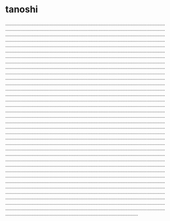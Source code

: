 # tanoshi
...........................................................................................................................................................................................................................................................................................................................................................................................................................................................................................................................................................................................................................................................................................................................................................................................................................................................................................................................................................................................................................................................................................................................................................................................................................................................................................................................................................................................................................................................................................................................................................................................................................................................................................................................................................................................................................................................................................................................................................................................................................................................................................................................................................................................................................................................................................................................................................................................................................................................................................................................................................................................................................................................................................................................................................................................................................................................................................................................................................................................................................................................................................................................................................................................................................................................................................................................................................................................................................................................................................................................................................................................................................................................................................................................................................................................................................................................................................................................................................................................................................................................................................................................................................................................................................................................................................................................................................................................................................................................................................................................................................................................................................